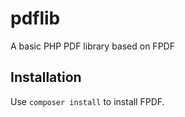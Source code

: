 # pdflib
A basic PHP PDF library based on FPDF

## Installation
Use `composer install` to install FPDF.
